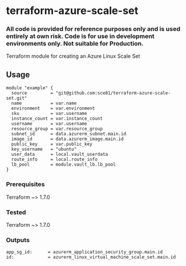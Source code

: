 # terraform-azure-scale-set
### All code is provided for reference purposes only and is used entirely at own risk. Code is for use in development environments only. Not suitable for Production. 


Terraform module for creating an Azure Linux Scale Set  


## Usage

    module "example" {
      source         = "git@github.com:sce81/terraform-azure-scale-set.git"
      name           = var.name
      environment    = var.environment
      sku            = var.username
      instance_count = var.instance_count
      username       = var.username
      resource_group = var.resource_group
      subnet_id      = data.azurerm_subnet.main.id
      image_id       = data.azurerm_image.main.id
      public_key     = var.public_key
      key_username   = "ubuntu"
      user_data      = local.vault_userdata
      route_info     = local.route_info
      lb_pool        = module.vault_lb.lb_pool
    }


### Prerequisites

Terraform ~> 1.7.0  

### Tested

Terraform ~> 1.7.0  

### Outputs

    app_sg_id:      = azurerm_application_security_group.main.id 
    id:             = azurerm_linux_virtual_machine_scale_set.main.id 